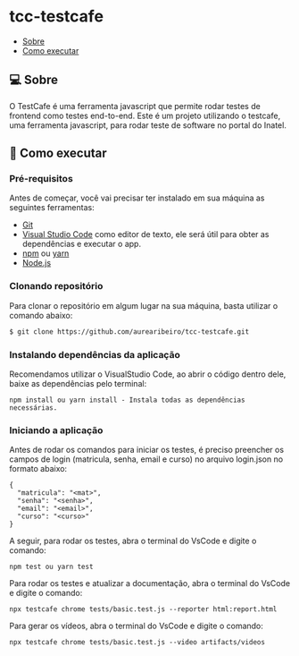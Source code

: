 # tcc-testcafe

- [Sobre](#-sobre)
- [Como executar](#-como-executar)

## 💻 Sobre
O TestCafe é uma ferramenta javascript que permite rodar testes de frontend como testes end-to-end.
Este é um projeto utilizando o testcafe, uma ferramenta javascript, para rodar teste de software no portal do Inatel.

## 🚀 Como executar

### Pré-requisitos

Antes de começar, você vai precisar ter instalado em sua máquina as seguintes ferramentas:

* [Git](https://git-scm.com/)
* [Visual Studio Code](https://code.visualstudio.com/) como editor de texto, ele será útil para obter as dependências e executar o app.
* [npm](https://www.npmjs.com/package/npm) ou [yarn](https://classic.yarnpkg.com/lang/en/docs/install/#windows-stable)
* [Node.js](https://nodejs.org/en/)

### Clonando repositório

Para clonar o repositório em algum lugar na sua máquina, basta utilizar o comando abaixo:
```bash
$ git clone https://github.com/aurearibeiro/tcc-testcafe.git
```

### Instalando dependências da aplicação
Recomendamos utilizar o VisualStudio Code, ao abrir o código dentro dele, baixe as dependências pelo terminal:
```
npm install ou yarn install - Instala todas as dependências necessárias.
```

### Iniciando a aplicação
Antes de rodar os comandos para iniciar os testes, é preciso preencher os campos de login (matricula, senha, email e curso) no arquivo login.json no formato abaixo:
```
{
  "matricula": "<mat>",
  "senha": "<senha>",
  "email": "<email>",
  "curso": "<curso>"
}
```

A seguir, para rodar os testes, abra o terminal do VsCode e digite o comando:
```
npm test ou yarn test
```

Para rodar os testes e atualizar a documentação, abra o terminal do VsCode e digite o comando:
```
npx testcafe chrome tests/basic.test.js --reporter html:report.html
```

Para gerar os vídeos, abra o terminal do VsCode e digite o comando:
```
npx testcafe chrome tests/basic.test.js --video artifacts/videos
```
